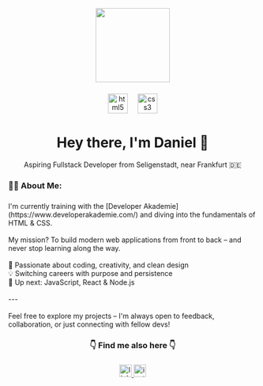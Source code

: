 <div align="center">
  <img height="150" src="https://media.giphy.com/media/v1.Y2lkPWVjZjA1ZTQ3emptcnZ1ZzhuaHZpcHg1ZXBsZ3VqbXQ1a3hybXdld3B0d2JzcWk1NiZlcD12MV9zdGlja2Vyc19zZWFyY2gmY3Q9cw/6KirhLJyR7oMcwgJQk/giphy.gif"  />
</div>

###

<div align="center">
  <img src="https://cdn.jsdelivr.net/gh/devicons/devicon/icons/html5/html5-original.svg" height="40" alt="html5 logo"  />
  <img width="12" />
  <img src="https://cdn.jsdelivr.net/gh/devicons/devicon/icons/css3/css3-original.svg" height="40" alt="css3 logo"  />
</div>

###

<h1 align="center">Hey there, I'm Daniel 👋</h1>
<p align="center">Aspiring Fullstack Developer from Seligenstadt, near Frankfurt 🇩🇪</p>

###

<h3 align="left">👩‍💻  About Me:</h3>

###

<p align="left">I'm currently training with the [Developer Akademie](https://www.developerakademie.com/) and diving into the fundamentals of HTML & CSS.  <br><br>My mission? To build modern web applications from front to back – and never stop learning along the way.<br><br>🚀 Passionate about coding, creativity, and clean design  <br>💡 Switching careers with purpose and persistence  <br>🌱 Up next: JavaScript, React & Node.js<br><br>---<br><br>Feel free to explore my projects – I'm always open to feedback, collaboration, or just connecting with fellow devs!</p>

###

<h3 align="center">👇 Find me also here 👇</h3>

###

<div align="center">
  <a href="https://www.linkedin.com/in/daniel-luzius-03684636b/" target="_blank">
    <img src="https://img.shields.io/static/v1?message=LinkedIn&logo=linkedin&label=&color=0077B5&logoColor=white&labelColor=&style=for-the-badge" height="25" alt="linkedin logo"  />
  </a>
  <a href="https://www.instagram.com/danielluzius" target="_blank">
    <img src="https://img.shields.io/static/v1?message=Instagram&logo=instagram&label=&color=E4405F&logoColor=white&labelColor=&style=for-the-badge" height="25" alt="instagram logo"  />
  </a>
</div>

###
